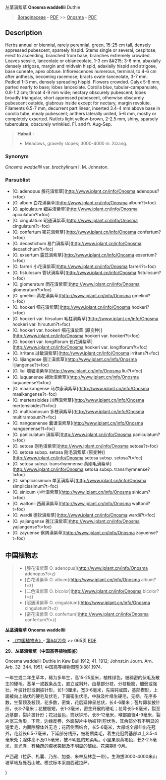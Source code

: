 丛茎滇紫草 **Onosma waddellii** Duthie

> [Boraginaceae](http://www.iplant.cn/info/Boraginaceae?t=foc) - [PDF](http://www.iplant.cn/foc/pdf/Boraginaceae.pdf) >> [Onosma](http://www.iplant.cn/info/Onosma?t=foc) - [PDF](http://www.iplant.cn/foc/pdf/Onosma.pdf)

## Description

Herbs annual or biennial, rarely perennial, green, 15-25 cm tall, densely appressed pubescent, sparsely hispid. Stems single or several, cespitose, erect to ascending, branched from base; branches extremely crowded. Leaves sessile, lanceolate or oblanceolate, 1-3 cm &amp;#215; 3-6 mm, abaxially densely strigose, margin and midvein hispid, adaxially hispid and strigose, base cuneate, apex obtuse. Inflorescences numerous, terminal, to 4-6 cm after anthesis, becoming racemose; bracts ovate-lanceolate, 3-7 mm. Pedicel 1-3 mm, densely spreading hispid. Flowers crowded. Calyx 5-8 mm, parted nearly to base; lobes lanceolate. Corolla blue, tubular-campanulate, 0.8-1.2 cm; throat 4-9 mm wide; nectary obscurely pubescent; lobes broadly triangular, short appressed pubescent, otherwise obscurely pubescent outside, glabrous inside except for nectary, margin revolute. Filaments 6.5-7 mm, decurrent part linear, inserted 3.4-4 mm above base in corolla tube, mealy pubescent; anthers laterally united, 5-6 mm, mostly or completely exserted. Nutlets light yellow-brown, 2-2.5 mm, shiny, sparsely tuberculate, obscurely wrinkled. Fl. and fr. Aug-Sep.

> **Habait** : 
>* Meadows, gravelly slopes; 3000-4000 m. Xizang.

### Synonym
*Onosma waddellii* var. *brachylinum* I. M. Johnston.

### Parsublist

* [O.  adenopus  腺花滇紫草](http://www.iplant.cn/info/Onosma adenopus?t=foc)
* [O.  album  白花滇紫草](http://www.iplant.cn/info/Onosma album?t=foc)
* [O.  apiculatum  细尖滇紫草](http://www.iplant.cn/info/Onosma apiculatum?t=foc)
* [O.  cingulatum  昭通滇紫草](http://www.iplant.cn/info/Onosma cingulatum?t=foc)
* [O.  confertum  密花滇紫草](http://www.iplant.cn/info/Onosma confertum?t=foc)
* [O.  decastichum  易门滇紫草](http://www.iplant.cn/info/Onosma decastichum?t=foc)
* [O.  exsertum  露蕊滇紫草](http://www.iplant.cn/info/Onosma exsertum?t=foc)
* [O.  farreri  小花滇紫草](http://www.iplant.cn/info/Onosma farreri?t=foc)
* [O.  fistulosum  管状滇紫草](http://www.iplant.cn/info/Onosma fistulosum?t=foc)
* [O.  glomeratum  团花滇紫草](http://www.iplant.cn/info/Onosma glomeratum?t=foc)
* [O.  gmelinii  黄花滇紫草](http://www.iplant.cn/info/Onosma gmelinii?t=foc)
* [O.  hookeri  细花滇紫草](http://www.iplant.cn/info/Onosma hookeri?t=foc)
* [O.  hookeri var. hirsutum  毛柱滇紫草](http://www.iplant.cn/info/Onosma hookeri var. hirsutum?t=foc)
* [O.  hookeri var. hookeri  细花滇紫草 (原变种)](http://www.iplant.cn/info/Onosma hookeri var. hookeri?t=foc)
* [O.  hookeri var. longiflorum  长花滇紫草](http://www.iplant.cn/info/Onosma hookeri var. longiflorum?t=foc)
* [O.  irritans  过敏滇紫草](http://www.iplant.cn/info/Onosma irritans?t=foc)
* [O.  lijiangense  丽江滇紫草](http://www.iplant.cn/info/Onosma lijiangense?t=foc)
* [O.  liui  壤塘滇紫草](http://www.iplant.cn/info/Onosma liui?t=foc)
* [O.  luquanense  禄劝滇紫草](http://www.iplant.cn/info/Onosma luquanense?t=foc)
* [O.  maaikangense  马尔康滇紫草](http://www.iplant.cn/info/Onosma maaikangense?t=foc)
* [O.  mertensioides  川西滇紫草](http://www.iplant.cn/info/Onosma mertensioides?t=foc)
* [O.  multiramosum  多枝滇紫草](http://www.iplant.cn/info/Onosma multiramosum?t=foc)
* [O.  nangqenense  囊谦滇紫草](http://www.iplant.cn/info/Onosma nangqenense?t=foc)
* [O.  paniculatum  滇紫草](http://www.iplant.cn/info/Onosma paniculatum?t=foc)
* [O.  setosa  刚毛滇紫草](http://www.iplant.cn/info/Onosma setosa?t=foc)
* [O.  setosa subsp. setosa  刚毛滇紫草 (原变种)](http://www.iplant.cn/info/Onosma setosa subsp. setosa?t=foc)
* [O.  setosa subsp. transrhymnense  黄刚毛滇紫草](http://www.iplant.cn/info/Onosma setosa subsp. transrhymnense?t=foc)
* [O.  simplicissimum  单茎滇紫草](http://www.iplant.cn/info/Onosma simplicissimum?t=foc)
* [O.  sinicum  小叶滇紫草](http://www.iplant.cn/info/Onosma sinicum?t=foc)
* [O.  waltonii  西藏滇紫草](http://www.iplant.cn/info/Onosma waltonii?t=foc)
* [O.  wardii  德钦滇紫草](http://www.iplant.cn/info/Onosma wardii?t=foc)
* [O.  yajiangense  雅江滇紫草](http://www.iplant.cn/info/Onosma yajiangense?t=foc)
* [O.  zayuense  察隅滇紫草](http://www.iplant.cn/info/Onosma zayuense?t=foc)

## 中国植物志

> * [腺花滇紫草  O.  adenopus](http://www.iplant.cn/info/Onosma adenopus?t=z)
> * [白花滇紫草  O.  album](http://www.iplant.cn/info/Onosma album?t=z)
> * [二色滇紫草  O.  bicolor](http://www.iplant.cn/info/Onosma bicolor?t=z)
> * [昭通滇紫草  O.  cingulatum](http://www.iplant.cn/info/Onosma cingulatum?t=z)
> * [密花滇紫草  O.  confertum](http://www.iplant.cn/info/Onosma confertum?t=z)

**丛茎滇紫草 Onosma waddellii**

* [《中国植物志》](http://www.iplant.cn/frps)- [第64(2)卷](http://www.iplant.cn/frps/vol/64(2)) >> 065页 [PDF](http://www.iplant.cn/frps/pdf/64(2)/065.pdf)

**29．丛茎滇紫草（中国高等植物图鉴）**

Onosma waddellii Duthie in Kew Bull.1912; 41. 1912; Johnst.in Journ. Arn. Arb. 32: 344. 1951; 中国高等植物图鉴3:881.1974.

一年生或二年生草本，稀为多年生，高15-25厘米，植株绿色，被稠密的伏毛及散生的硬毛。茎单一或数条丛生，直立或斜升，由基部分枝，分枝极密，细弱或强壮。叶披针形或倒披针形，长1-3厘米，宽3-6毫米，先端钝或圆，基部楔形，上面被向上贴伏的硬毛及伏毛，下面密生伏毛，中脉及叶缘生硬毛，无柄。花序多数，生茎顶及枝顶，花多数，密集，花后延伸呈总状，长4-6厘米；苞片卵状披针形，长3-7毫米；花梗极短，长1-3毫米，密生开展的硬毛；花萼长5-8毫米，裂至近基部，裂片披针形；花冠蓝色，筒状钟形，长8-12毫米，喉部直径4-9毫米，裂片宽三角形，下弯，边缘反卷，外面裂片中肋被1列短伏毛，其余部分有不明显的短柔毛，内面除腺体外无毛；花药侧面结合，长5-6毫米，大部或全部伸出花冠外，花丝长6.5-7毫米，下延部分线形，被粉质柔毛，着生花冠筒基部以上3.5-4毫米处；腺体高不及0.5毫米，被不明显的短柔毛。小坚果淡黄褐色，长2-2.5毫米，具光泽，有稀疏的瘤状突起及不明显的皱纹。花果期8-9月。

产西藏（拉萨、札囊、乃东、加查、米林及林芝一带）。生海拔3000-4000米山坡草地及砾石山坡。模式标本采自西藏拉萨。

}